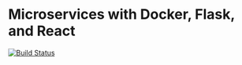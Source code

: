 # Microservices with Docker, Flask, and React

[![Build Status](https://travis-ci.org/rcanepa/docker-testdriven-app.svg?branch=master)](https://travis-ci.org/rcanepa/docker-testdriven-app)
